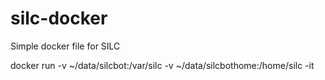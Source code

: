# silc-docker
Simple docker file for SILC 

docker run -v ~/data/silcbot:/var/silc -v ~/data/silcbothome:/home/silc -it <imageid>
